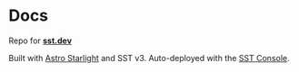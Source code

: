 # Docs

Repo for [**sst.dev**](https://sst.dev)

Built with [Astro Starlight](https://starlight.astro.build) and SST v3. Auto-deployed with the [SST Console](https://ion.sst.dev/docs/console/).
